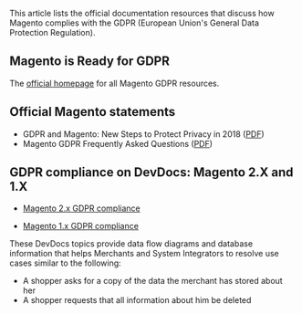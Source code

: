This article lists the official documentation resources that discuss how Magento complies with the GDPR (European Union's General Data Protection Regulation).&nbsp;

## Magento is Ready for GDPR

The [official homepage](https://magento.com/gdpr) for all Magento GDPR resources.

## Official Magento statements

*   GDPR and Magento: New Steps to Protect Privacy in 2018 ([PDF](https://magento.com/sites/default/files/Magento-GDPR-Overview.pdf))
*   Magento GDPR Frequently Asked Questions ([PDF](https://magento.com/sites/default/files/Magento-GDPR-FAQs.pdf))

## GDPR compliance on DevDocs: Magento 2.X and 1.X

<ul><li class="page-heading"><a href="https://devdocs.magento.com/guides/v2.2/architecture/gdpr/magento-2x.html" target="_self">Magento 2.x GDPR compliance</a></li><li class="page-heading">
<p class="page-heading"><a href="https://devdocs.magento.com/guides/v2.2/architecture/gdpr/magento-1x.html" target="_self">Magento 1.x GDPR compliance</a></p>
</li></ul>

These DevDocs topics provide data flow diagrams and database information that helps Merchants and System Integrators to resolve use cases similar to the following:

*   A shopper asks for a copy of the data the merchant has stored about her
*   A shopper requests that all information about him be deleted